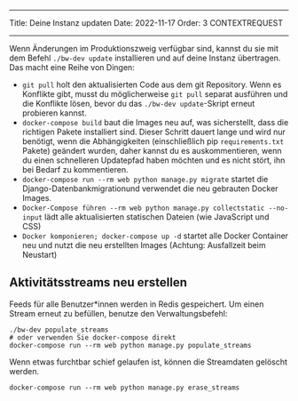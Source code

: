 - - -
Title: Deine Instanz updaten Date: 2022-11-17 Order: 3 CONTEXTREQUEST
- - -

Wenn Änderungen im Produktionszweig verfügbar sind, kannst du sie mit dem Befehl `./bw-dev update` installieren und auf deine Instanz übertragen. Das macht eine Reihe von Dingen:

- `git pull` holt den aktualisierten Code aus dem git Repository. Wenn es Konflikte gibt, musst du möglicherweise `git pull` separat ausführen und die Konflikte lösen, bevor du das `./bw-dev update`-Skript erneut probieren kannst.
- `docker-compose build` baut die Images neu auf, was sicherstellt, dass die richtigen Pakete installiert sind. Dieser Schritt dauert lange und wird nur benötigt, wenn die Abhängigkeiten (einschließlich pip `requirements.txt` Pakete) geändert wurden, daher kannst du es auskommentieren, wenn du einen schnelleren Updatepfad haben möchten und es nicht stört, ihn bei Bedarf zu kommentieren.
- `docker-compose run --rm web python manage.py migrate` startet die Django-Datenbankmigrationund verwendet die neu gebrauten Docker Images.
- `Docker-Compose führen --rm web python manage.py collectstatic --no-input` lädt alle aktualisierten statischen Dateien (wie JavaScript und CSS)
- `Docker komponieren; docker-compose up -d` startet alle Docker Container neu und nutzt die neu erstellten Images (Achtung: Ausfallzeit beim Neustart)

## Aktivitätsstreams neu erstellen

Feeds für alle Benutzer*innen werden in Redis gespeichert. Um einen Stream erneut zu befüllen, benutze den Verwaltungsbefehl:

``` { .sh }
./bw-dev populate_streams
# oder verwenden Sie docker-compose direkt
docker-compose run --rm web python manage.py populate_streams
```

Wenn etwas furchtbar schief gelaufen ist, können die Streamdaten gelöscht werden.

``` { .sh }
docker-compose run --rm web python manage.py erase_streams
```
